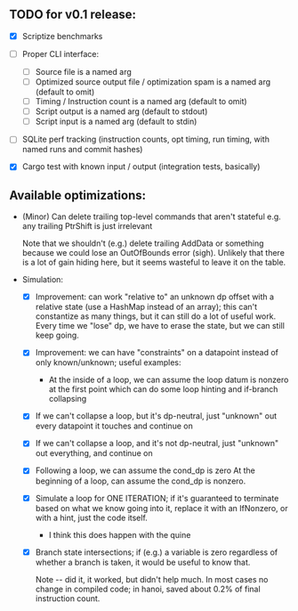 TODO for v0.1 release:
--

 - [x] Scriptize benchmarks
 - [ ] Proper CLI interface:
    - [ ] Source file is a named arg
    - [ ] Optimized source output file / optimization spam is a named arg (default to omit)
    - [ ] Timing / Instruction count is a named arg (default to omit)
    - [ ] Script output is a named arg (default to stdout)
    - [ ] Script input is a named arg (default to stdin)
 - [ ] SQLite perf tracking (instruction counts, opt timing, run timing, with named runs and commit hashes)
 - [x] Cargo test with known input / output (integration tests, basically)
 
 
Available optimizations:
--

- (Minor) Can delete trailing top-level commands that aren't stateful
    e.g. any trailing PtrShift is just irrelevant
    
    Note that we shouldn't (e.g.) delete trailing AddData or something
    because we could lose an OutOfBounds error (sigh). Unlikely that
    there is a lot of gain hiding here, but it seems wasteful to leave
    it on the table. 

 
 - Simulation:

    - [x] Improvement: can work "relative to" an unknown dp offset
        with a relative state (use a HashMap instead of an array);
        this can't constantize as many things, but it can still do
        a lot of useful work. Every time we "lose" dp, we have to
        erase the state, but we can still keep going.

    - [x] Improvement: we can have "constraints" on a datapoint instead
        of only known/unknown; useful examples:
         - At the inside of a loop, we can assume the loop datum is
            nonzero at the first point which can do some loop hinting
            and if-branch collapsing
    
    - [x] If we can't collapse a loop, but it's dp-neutral, just 
        "unknown" out every datapoint it touches and continue on
        
    - [x] If we can't collapse a loop, and it's not dp-neutral, just
        "unknown" out everything, and continue on
    
    - [x] Following a loop, we can assume the cond_dp is zero
        At the beginning of a loop, can assume the cond_dp is nonzero.
    
    - [x] Simulate a loop for ONE ITERATION; if it's guaranteed to terminate
        based on what we know going into it, replace it with an IfNonzero,
        or with a hint, just the code itself.
        
        - I think this does happen with the quine
    
    - [x] Branch state intersections; if (e.g.) a variable is zero
        regardless of whether a branch is taken, it would be useful to know that.
        
        Note -- did it, it worked, but didn't help much. In most cases no change
        in compiled code; in hanoi, saved about 0.2% of final instruction count.
